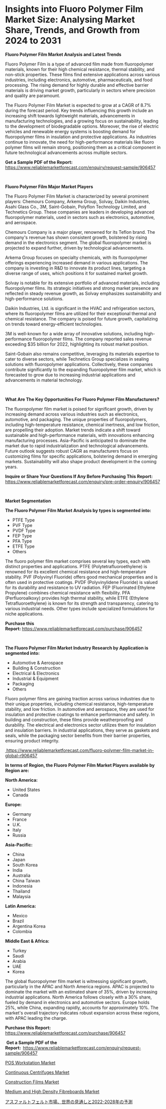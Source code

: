 <p><h1>Insights into Fluoro Polymer Film Market Size: Analysing Market Share, Trends, and Growth from 2024 to 2031</h1></p><p><strong>Fluoro Polymer Film Market Analysis and Latest Trends</strong></p>
<p><p>Fluoro Polymer Film is a type of advanced film made from fluoropolymer materials, known for their high chemical resistance, thermal stability, and non-stick properties. These films find extensive applications across various industries, including electronics, automotive, pharmaceuticals, and food processing. The rising demand for highly durable and effective barrier materials is driving market growth, particularly in sectors where precision and quality are paramount.</p><p>The Fluoro Polymer Film Market is expected to grow at a CAGR of 8.7% during the forecast period. Key trends influencing this growth include an increasing shift towards lightweight materials, advancements in manufacturing technologies, and a growing focus on sustainability, leading to the development of biodegradable options. Moreover, the rise of electric vehicles and renewable energy systems is boosting demand for fluoropolymer films in insulation and protective applications. As industries continue to innovate, the need for high-performance materials like fluoro polymer films will remain strong, positioning them as a critical component in future technological advancements across multiple sectors.</p></p>
<p><strong>Get a Sample PDF of the Report:&nbsp;</strong> <a href="https://www.reliablemarketforecast.com/enquiry/request-sample/906457">https://www.reliablemarketforecast.com/enquiry/request-sample/906457</a></p>
<p>&nbsp;</p>
<p><strong>Fluoro Polymer Film Major Market Players</strong></p>
<p><p>The Fluoro Polymer Film Market is characterized by several prominent players: Chemours Company, Arkema Group, Solvay, Daikin Industries, Asahi Glass Co., 3M, Saint-Gobain, Polyflon Technology Limited, and Technetics Group. These companies are leaders in developing advanced fluoropolymer materials, used in sectors such as electronics, automotive, and aerospace.</p><p>Chemours Company is a major player, renowned for its Teflon brand. The company's revenue has shown consistent growth, bolstered by rising demand in the electronics segment. The global fluoropolymer market is projected to expand further, driven by technological advancements.</p><p>Arkema Group focuses on specialty chemicals, with its fluoropolymer offerings experiencing increased demand in various applications. The company is investing in R&D to innovate its product lines, targeting a diverse range of uses, which positions it for sustained market growth.</p><p>Solvay is notable for its extensive portfolio of advanced materials, including fluoropolymer films. Its strategic initiatives and strong market presence are reflected in steady revenue growth, as Solvay emphasizes sustainability and high-performance solutions.</p><p>Daikin Industries, Ltd. is significant in the HVAC and refrigeration sectors, where its fluoropolymer films are utilized for their exceptional thermal and chemical resistance. The company is poised for future growth, capitalizing on trends toward energy-efficient technologies.</p><p>3M is well-known for a wide array of innovative solutions, including high-performance fluoropolymer films. The company reported sales revenue exceeding $35 billion for 2022, highlighting its robust market position.</p><p>Saint-Gobain also remains competitive, leveraging its materials expertise to cater to diverse sectors, while Technetics Group specializes in sealing solutions with fluoropolymer applications. Collectively, these companies contribute significantly to the expanding fluoropolymer film market, which is forecasted to grow due to increasing industrial applications and advancements in material technology.</p></p>
<p>&nbsp;</p>
<p><strong>What Are The Key Opportunities For Fluoro Polymer Film Manufacturers?</strong></p>
<p><p>The fluoropolymer film market is poised for significant growth, driven by increasing demand across various industries such as electronics, automotive, and packaging. The unique properties of fluoropolymers, including high-temperature resistance, chemical inertness, and low friction, are propelling their adoption. Market trends indicate a shift toward sustainable and high-performance materials, with innovations enhancing manufacturing processes. Asia-Pacific is anticipated to dominate the market due to rapid industrialization and technological advancements. Future outlook suggests robust CAGR as manufacturers focus on customizing films for specific applications, bolstering demand in emerging markets. Sustainability will also shape product development in the coming years.</p></p>
<p><strong>Inquire or Share Your Questions If Any Before Purchasing This Report:</strong> <a href="https://www.reliablemarketforecast.com/enquiry/pre-order-enquiry/906457">https://www.reliablemarketforecast.com/enquiry/pre-order-enquiry/906457</a></p>
<p>&nbsp;</p>
<p><strong>Market Segmentation</strong></p>
<p><strong>The Fluoro Polymer Film Market Analysis by types is segmented into:</strong></p>
<p><ul><li>PTFE Type</li><li>PVF Type</li><li>PVDF Type</li><li>FEP Type</li><li>PFA Type</li><li>ETFE Type</li><li>Others</li></ul></p>
<p><p>The fluoro polymer film market comprises several key types, each with distinct properties and applications. PTFE (Polytetrafluoroethylene) is renowned for its excellent chemical resistance and high-temperature stability. PVF (Polyvinyl Fluoride) offers good mechanical properties and is often used in protective coatings. PVDF (Polyvinylidene Fluoride) is valued for its durability and resistance to UV radiation. FEP (Fluorinated Ethylene Propylene) combines chemical resistance with flexibility. PFA (Perfluoroalkoxy) provides high thermal stability, while ETFE (Ethylene Tetrafluoroethylene) is known for its strength and transparency, catering to various industrial needs. Other types include specialized formulations for niche applications.</p></p>
<p><strong>Purchase this Report:&nbsp;</strong><a href="https://www.reliablemarketforecast.com/purchase/906457">https://www.reliablemarketforecast.com/purchase/906457</a></p>
<p>&nbsp;</p>
<p><strong>The Fluoro Polymer Film Market Industry Research by Application is segmented into:</strong></p>
<p><ul><li>Automotive & Aerospace</li><li>Building & Construction</li><li>Electrical & Electronics</li><li>Industrial & Equipment</li><li>Packaging</li><li>Others</li></ul></p>
<p><p>Fluoro polymer films are gaining traction across various industries due to their unique properties, including chemical resistance, high-temperature stability, and low friction. In automotive and aerospace, they are used for insulation and protective coatings to enhance performance and safety. In building and construction, these films provide weatherproofing and durability. The electrical and electronics sector utilizes them for insulation and insulation barriers. In industrial applications, they serve as gaskets and seals, while the packaging sector benefits from their barrier properties, ensuring product integrity.</p></p>
<p><a href="https://www.reliablemarketforecast.com/fluoro-polymer-film-market-in-global-r906457">&nbsp;https://www.reliablemarketforecast.com/fluoro-polymer-film-market-in-global-r906457</a></p>
<p><strong>In terms of Region, the Fluoro Polymer Film Market Players available by Region are:</strong></p>
<p>
    <p> <strong> North America: </strong>
        <ul>
            <li>United States</li>
            <li>Canada</li>
        </ul>
        </p> 
    <p> <strong> Europe: </strong>
        <ul>
            <li>Germany</li>
            <li>France</li>
            <li>U.K.</li>
            <li>Italy</li>
            <li>Russia</li>
        </ul>
        </p> 
    <p> <strong> Asia-Pacific: </strong>
        <ul>
            <li>China</li>
            <li>Japan</li>
            <li>South Korea</li>
            <li>India</li>
            <li>Australia</li>
            <li>China Taiwan</li>
            <li>Indonesia</li>
            <li>Thailand</li>
            <li>Malaysia</li>
        </ul>
        </p> 
    <p> <strong> Latin America: </strong>
        <ul>
            <li>Mexico</li>
            <li>Brazil</li>
            <li>Argentina Korea</li>
            <li>Colombia</li>
        </ul>
        </p> 
    <p> <strong> Middle East & Africa: </strong>
        <ul>
            <li>Turkey</li>
            <li>Saudi</li>
            <li>Arabia</li>
            <li>UAE</li>
            <li>Korea</li>
        </ul>
    </p>
    </p>
<p><p>The global fluoropolymer film market is witnessing significant growth, particularly in the APAC and North America regions. APAC is projected to dominate the market with an estimated share of 35%, driven by increasing industrial applications. North America follows closely with a 30% share, fueled by demand in electronics and automotive sectors. Europe holds 25%, while China, expanding rapidly, accounts for approximately 10%. The market's overall trajectory indicates robust expansion across these regions, with APAC leading the charge.</p></p>
<p><strong>Purchase this Report: </strong><a href="https://www.reliablemarketforecast.com/purchase/906457">https://www.reliablemarketforecast.com/purchase/906457</a></p>
<p>&nbsp;<strong>Get a Sample PDF of the Report:&nbsp;&nbsp;</strong><a href="https://www.reliablemarketforecast.com/enquiry/request-sample/906457">https://www.reliablemarketforecast.com/enquiry/request-sample/906457</a></p>
<p><strong></strong></p>
<p><p><a href="https://www.linkedin.com/pulse/pos-workstation-market-trends-growth-outlook-2024-2031-revidease-efrde?trackingId=GNSb4FCbRheQuvYLx4pjhA%3D%3D">POS Workstation Market</a></p><p><a href="https://www.linkedin.com/pulse/continuous-centrifuges-market-size-share-analysis-growth-fdvke?trackingId=moNAt8tYSLS78H58y92b8Q%3D%3D">Continuous Centrifuges Market</a></p><p><a href="https://issuu.com/reportprime-2/docs/construction-films-market-size-2030_90c8dd53750921">Construction Films Market</a></p><p><a href="https://github.com/ashepherd82/Market-Research-Report-List-6/blob/main/medium-and-high-density-fibreboards-market.md">Medium and High Density Fibreboards Market</a></p><p><a href="https://medium.com/@gla8aaroyals/asphalt-felt-market-global-outlook-and-forecast-2022-2028-market-%E3%81%AF-%E3%82%B3%E3%82%B9%E3%83%88%E7%AE%A1%E7%90%86%E3%81%A8%E5%8A%B9%E7%8E%87%E5%90%91%E4%B8%8A%E3%82%92%E5%84%AA%E5%85%88%E3%81%97%E3%81%BE%E3%81%99-e18cc882afae">アスファルトフェルト市場、世界の見通しと2022-2028年の予測</a></p></p>